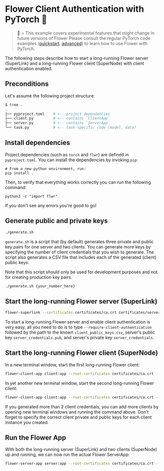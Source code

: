 # Flower Client Authentication with PyTorch 🧪

> 🧪 = This example covers experimental features that might change in future versions of Flower
> Please consult the regular PyTorch code examples ([quickstart](https://github.com/adap/flower/tree/main/examples/quickstart-pytorch), [advanced](https://github.com/adap/flower/tree/main/examples/advanced-pytorch)) to learn how to use Flower with PyTorch.

The following steps describe how to start a long-running Flower server (SuperLink) and a long-running Flower client (SuperNode) with client authentication enabled.

## Preconditions

Let's assume the following project structure:

```bash
$ tree .
.
├── pyproject.toml    # <-- project dependencies
├── client.py         # <-- contains `ClientApp`
├── server.py         # <-- contains `ServerApp`
└── task.py           # <-- task-specific code (model, data)
```

## Install dependencies

Project dependencies (such as `torch` and `flwr`) are defined in `pyproject.toml`. You can install the dependencies by invoking `pip`:

```shell
# From a new python environment, run:
pip install .
```

Then, to verify that everything works correctly you can run the following command:

```shell
python3 -c "import flwr"
```

If you don't see any errors you're good to go!

## Generate public and private keys

```bash
./generate.sh
```

`generate.sh` is a script that (by default) generates three private and public key pairs for one server and two clients.
You can generate more keys by specifying the number of client credentials that you wish to generate.
The script also generates a CSV file that includes each of the generated (client) public keys.

Note that this script should only be used for development purposes and not for creating production key pairs.

```bash
./generate.sh {your_number_here}
```

## Start the long-running Flower server (SuperLink)

```bash
flower-superlink --certificates certificates/ca.crt certificates/server.pem certificates/server.key --require-client-authentication ./keys/client_public_keys.csv ./keys/server_credentials ./keys/server_credentials.pub
```

To start a long-running Flower server and enable client authentication is very easy, all you need to do is to type
`--require-client-authentication` followed by the path to the known `client_public_keys.csv`, server's public key
`server_credentials.pub`, and server's private key `server_credentials`.

## Start the long-running Flower client (SuperNode)

In a new terminal window, start the first long-running Flower client:

```bash
flower-client-app client:app --root-certificates certificates/ca.crt --server 127.0.0.1:9092 --authentication-keys ./keys/client_credentials_1 ./keys/client_credentials_1.pub
```

In yet another new terminal window, start the second long-running Flower client:

```bash
flower-client-app client:app --root-certificates certificates/ca.crt --server 127.0.0.1:9092 --authentication-keys ./keys/client_credentials_2 ./keys/client_credentials_2.pub
```

If you generated more than 2 client credentials, you can add more clients by opening new terminal windows and running the command
above. Don't forget to specify the correct client private and public keys for each client instance you created.

## Run the Flower App

With both the long-running server (SuperLink) and two clients (SuperNode) up and running, we can now run the actual Flower ServerApp:

```bash
flower-server-app server:app --root-certificates certificates/ca.crt --dir ./ --server 127.0.0.1:9091
```
